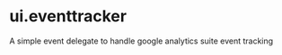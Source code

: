 ui.eventtracker
===============

A simple event delegate to handle google analytics suite event tracking

